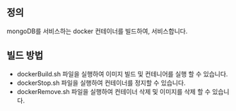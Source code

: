 ## 정의
mongoDB를 서비스하는 docker 컨테이너를 빌드하여, 서비스합니다.

## 빌드 방법
* dockerBuild.sh 파일을 실행하여 이미지 빌드 및 컨테니어를 실행 할 수 있습니다.
* dockerStop.sh 파일을 실행하여 컨테이너를 정지할 수 있습니다.
* dockerRemove.sh 파일을 실행하여 컨테이너 삭제 및 이미지를 삭제 할 수 있습니다.